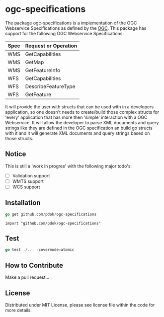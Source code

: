 # ogc-specifications

The package ogc-specifications is a implementation of the OGC Webservice Specifications as defined by the [OGC](https://www.ogc.org/).
This package has support for the following OGC Webservice Specifications:

| Spec | Request or Operation |
| --- | --- |
| WMS | GetCapabilities |
| WMS | GetMap |
| WMS | GetFeatureInfo |
| WFS | GetCapabilities |
| WFS | DescribeFeatureType |
| WFS | GetFeature |

It will provide the user with structs that can be used with in a developers application, so one doesn't needs to create/build those complex structs for 'every' application that has more then 'simple' interaction with a OGC Webservice. It will allow the developer to parse XML documents and query strings like they are defined in the OGC specification an build go structs with it and it will generate XML documents and query strings based on those structs.

## Notice

This is still a 'work in progres' with the following major todo's:

- [ ] Validation support
- [ ] WMTS support
- [ ] WCS support

## Installation

```go
go get github.com/pdok/ogc-specifications
```

```import
import "github.com/pdok/ogc-specifications"
```

## Test

```go
go test ./... -covermode=atomic
```

## How to Contribute

Make a pull request...

## License

Distributed under MIT License, please see license file within the code for more details.
